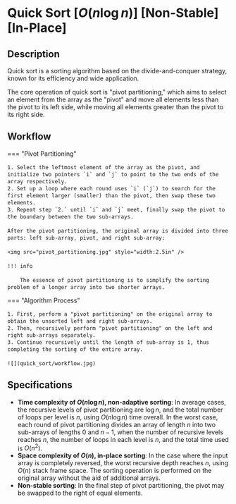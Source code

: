 # Quick Sort [$O(n \log n)$] [Non-Stable] [In-Place]

## Description

Quick sort is a sorting algorithm based on the divide-and-conquer strategy, known for its efficiency and wide application.

The core operation of quick sort is "pivot partitioning," which aims to select an element from the array as the "pivot" and move all elements less than the pivot to its left side, while moving all elements greater than the pivot to its right side.

## Workflow

=== "Pivot Partitioning"

    1. Select the leftmost element of the array as the pivot, and initialize two pointers `i` and `j` to point to the two ends of the array respectively.
    2. Set up a loop where each round uses `i` (`j`) to search for the first element larger (smaller) than the pivot, then swap these two elements.
    3. Repeat step `2.` until `i` and `j` meet, finally swap the pivot to the boundary between the two sub-arrays.

    After the pivot partitioning, the original array is divided into three parts: left sub-array, pivot, and right sub-array:

    <img src="pivot_partitioning.jpg" style="width:2.5in" />

    !!! info

        The essence of pivot partitioning is to simplify the sorting problem of a longer array into two shorter arrays.

=== "Algorithm Process"

    1. First, perform a "pivot partitioning" on the original array to obtain the unsorted left and right sub-arrays.
    2. Then, recursively perform "pivot partitioning" on the left and right sub-arrays separately.
    3. Continue recursively until the length of sub-array is 1, thus completing the sorting of the entire array.

    ![](quick_sort/workflow.jpg)

## Specifications

- **Time complexity of $O(n \log n)$, non-adaptive sorting**: In average cases, the recursive levels of pivot partitioning are $\log n$, and the total number of loops per level is $n$, using $O(n \log n)$ time overall. In the worst case, each round of pivot partitioning divides an array of length $n$ into two sub-arrays of lengths $0$ and $n - 1$, when the number of recursive levels reaches $n$, the number of loops in each level is $n$, and the total time used is $O(n^2)$.
- **Space complexity of $O(n)$, in-place sorting**: In the case where the input array is completely reversed, the worst recursive depth reaches $n$, using $O(n)$ stack frame space. The sorting operation is performed on the original array without the aid of additional arrays.
- **Non-stable sorting**: In the final step of pivot partitioning, the pivot may be swapped to the right of equal elements.
